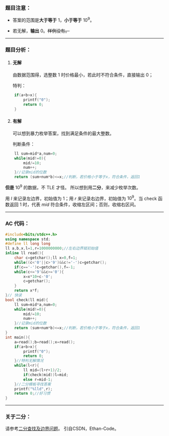 ### 题目注意：
- 答案的范围是**大于等于** $1$，**小于等于** $10^9$。 

- 若无解，**输出** $0$。~~样例没有。~~


------------

### 题目分析：
 1. #### 无解
 
 	由数据范围得，选整数 $1$ 时价格最小，若此时不符合条件，直接输出 $0$；
    
    特判：
```cpp
    if(a+b>x){
        printf("0");
        return 0;
    }
```

 2. #### 有解
 
    可以想到暴力枚举答案，找到满足条件的最大整数。

    判断条件：
```cpp
    ll sum=mid*a,num=0;
    while(mid!=0){
        mid/=10;
        num++;
    }//记录mid的位数
    return (sum+num*b)<=x;//判断，若价格小于等于x，符合条件，返回1
```

**但是** $10^9$ 的数据，不 TLE 才怪。
所以想到用**二分**，来减少枚举次数。

用 $l$ 来记录左边界，初始值为 $1$；用 $r$ 来记录右边界，初始值为 $10^9$。当 check 函数返回 $1$ 时，代表 $mid$ 符合条件，收缩左区间；否则，收缩右区间。


------------

### AC 代码：
```cpp
#include<bits/stdc++.h>
using namespace std;
#define ll long long
ll a,b,x,l=1,r=1000000000;//左右边界赋初始值
inline ll read(){
    char c=getchar();ll x=0,f=1;
    while((c<'0'||c>'9')&&c!='-')c=getchar();
    if(c=='-')c=getchar(),f=-1;
    while(c<='9'&&c>='0'){
        x=x*10+c-'0';
        c=getchar();
    }
    return x*f;
}// 快读
bool check(ll mid){
    ll sum=mid*a,num=0;
    while(mid!=0){
        mid/=10;
        num++;
    }//记录mid的位数
    return (sum+num*b)<=x;//判断，若价格小于等于x，符合条件，返回1
}
int main(){
    a=read();b=read();x=read();
    if(a+b>x){
        printf("0");
        return 0;
    }//特判无解情况
    while(l<r){
        ll mid=(l+r+1)/2;
        if(check(mid))l=mid;
        else r=mid-1;
    }//二分模板寻找答案
    printf("%lld",r);
    return 0;//好习惯
}
```


------------
### 关于二分：
请参考[二分查找及边界问题](https://blog.csdn.net/weixin_45636061/article/details/124096599)。
引自CSDN，Ethan-Code。
